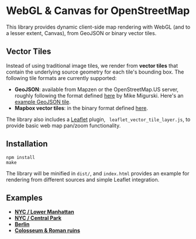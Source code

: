 WebGL & Canvas for OpenStreetMap
===

This library provides dynamic client-side map rendering with WebGL (and to a lesser extent, Canvas), from GeoJSON or binary vector tiles.

## Vector Tiles

Instead of using traditional image tiles, we render from **vector tiles** that contain the underlying source geometry for each tile's bounding box. The following tile formats are currently supported:

- **GeoJSON**: available from Mapzen or the OpenStreetMap.US server, roughly following the format defined [here](http://openstreetmap.us/~migurski/vector-datasource/) by Mike Migurski. Here's an [example GeoJSON tile](http://vector.mapzen.com/osm/all/14/4826/6161.json).
- **Mapbox vector tiles**: in the binary format defined [here](https://github.com/mapbox/vector-tile-spec).

The library also includes a [Leaflet](http://leafletjs.com) plugin, ` leaflet_vector_tile_layer.js`, to provide basic web map pan/zoom functionality.

## Installation

```
npm install
make
```

The library will be minified in `dist/`, and `index.html` provides an example for rendering from different sources and simple Leaflet integration.

## Examples

- [**NYC / Lower Manhattan**](http://vector.io/vector-map/#mapzen,40.70479834544056,-74.0057945251465,15)
- [**NYC / Central Park**](http://vector.io/vector-map/#mapzen,40.78004586258099,-73.96652698516847,16)
- [**Berlin**](http://vector.io/vector-map/#mapzen,52.52177659937554,13.373343944549562,16)
- [**Colosseum & Roman ruins**](http://vector.io/vector-map/#mapzen,41.889367479706124,12.488912343978884,17)
